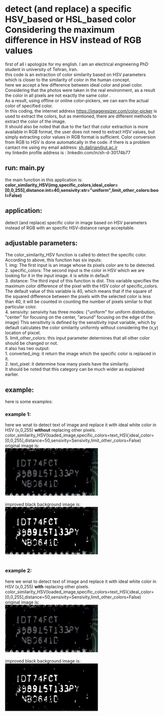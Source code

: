 # detect (and replace) a specific **HSV_based or HSL_based** color Considering the maximum difference in HSV instead of RGB values
first of all i apologize for my english. I am an electrical engineering PhD student in university of Tehran, Iran.<br/> 
this code is an extraction of color similarity based on HSV parameters which is closer to the similarity of color in the human concept.<br/>
here we accept a few difference between ideal color and pixel color.<br/>
Considering that the photos were taken in the real environment, as a result the color in all pixels are not exactly the same color .<br/> 
As a result, using offline or online color-pickers, we can earn the actual color of specified color.<br/> 
In this coding, the internet address https://imageresizer.com/color-picker is used to extract the colors, but as mentioned, there are different methods to extract the color of the image.<br/> 
It should also be noted that due to the fact that color extraction is more available in RGB format, the user does not need to extract HSV values, but simply extracting color values ​​in RGB format is sufficient. Color conversion from RGB to HSV is done automatically in the code.
if there is a problem cantact me using my email address: sh.dalirian@ut.ac.ir<br/>
my linkedin profile address is : linkedin.com/in/sh-d-30174b77 <br/>
## run: main.py
the main function in this application is:<br/>
**color_similarity_HSV(img,specific_colors,ideal_color=[0,0,255],distance:int=40,sensivity:str="uniform",limit_other_colors:bool=False)** <br/>
## application:
detect (and replace) specific color in image based on HSV parameters instead of RGB with an specific HSV-distance range acceptable.<br/> 

## adjustable parameters:
The color_similarity_HSV function is called to detect the specific color.<br/>
According to above, this function has six inputs:<br/>
    1. img: The first input is an image whose its pixels color are to be detected.<br/>
    2. specific_colors: The second input is the color in HSV which we are looking for it in the input image. it is white in default<br/>
    3. distance: The third input of this function is dist. This variable specifies the maximum color difference of the pixel with the HSV color of specific_colors. The default value of this variable is 40, which means that if the square of the squared difference between the pixels with the selected color is less than 40, it will be counted in counting the number of pixels similar to that particular color.<br/>
    4. sensivity: sensivity has three modes: {"uniform" for uniform distribution, "center" for focusing on the center, "around" focusing on the edge of the image} This sensitivity is defined by the sensitivity input variable, which by default calculates the color similarity uniformly without considering the (x,y) location of pixcel.<br/>
    5. limit_other_colors: this input parameter determines that all other color should be changed or not.<br/>
it also has two output:<br/>
    1. converted_img: it return the image which the specific color is replaced in it.<br/>
    2. text_pixel: it determine how many pixels have the similarity.<br/>
It should be noted that this category can be much wider as explained earlier.<br/>
## example:
here is some examples:<br />
### example 1:
here we wnat to detect text of image and replace it with ideal white color in HSV (x,0,255) **without** replacing other pixels.<br/>
color_similarity_HSV(loaded_image,specific_colors=text_HSV,ideal_color=[0,0,255],distance=50,sensivity=Sensivity,limit_other_colors=False) <br/>
original image is:<br />!["original image"](images/0.jpg)<br /><br />
improved black background image is:<br />![cleaned image](images/0_textcolor_extracted_center.jpg)<br /><br />
### example 2:
here we wnat to detect text of image and replace it with ideal white color in HSV (x,0,255) **with** replacing other pixels.<br/>
color_similarity_HSV(loaded_image,specific_colors=text_HSV,ideal_color=[0,0,255],distance=50,sensivity=Sensivity,limit_other_colors=False) <br/>
original image is:<br />!["original image"](images/0.jpg)<br /><br />
improved black background image is:<br />![cleaned image](images/0_textcolor_extracted_replacingothers_center.jpg)<br /><br />
